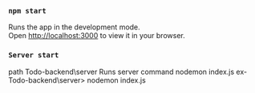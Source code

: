 

### `npm start`

Runs the app in the development mode.\
Open [http://localhost:3000](http://localhost:3000) to view it in your browser.

### `Server start`

path Todo-backend\server
Runs server command  nodemon index.js
ex-  Todo-backend\server> nodemon index.js
